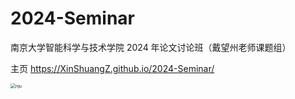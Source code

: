 # 2024-Seminar

南京大学智能科学与技术学院 2024 年论文讨论班（戴望州老师课题组） 

主页 https://XinShuangZ.github.io/2024-Seminar/





<img src="E:\2024-Summer-Seminar\nju.png" alt="nju" style="zoom:50%;" />
